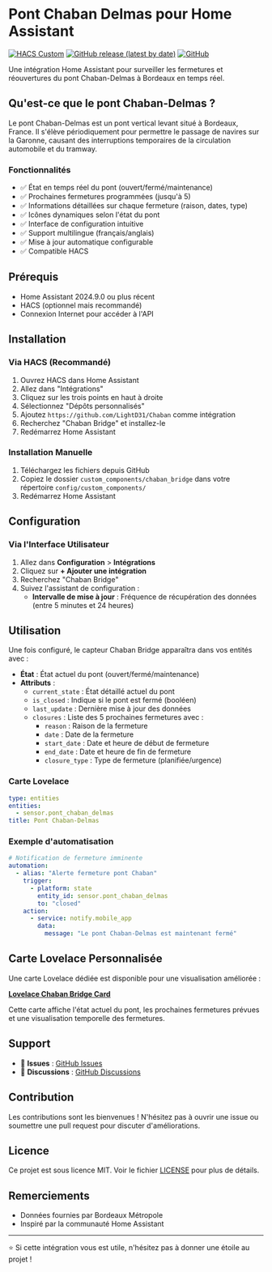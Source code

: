 # Pont Chaban Delmas pour Home Assistant

[![HACS Custom](https://img.shields.io/badge/HACS-Custom-41BDF5.svg?style=for-the-badge)](https://github.com/custom-components/hacs)
[![GitHub release (latest by date)](https://img.shields.io/github/v/release/LightD31/chaban-ha?style=for-the-badge)](https://github.com/LightD31/Chaban/releases)
[![GitHub](https://img.shields.io/github/license/LightD31/chaban-ha?style=for-the-badge)](https://github.com/LightD31/Chaban/blob/main/LICENSE)

Une intégration Home Assistant pour surveiller les fermetures et réouvertures du pont Chaban-Delmas à Bordeaux en temps réel.

## Qu'est-ce que le pont Chaban-Delmas ?

Le pont Chaban-Delmas est un pont vertical levant situé à Bordeaux, France. Il s'élève périodiquement pour permettre le passage de navires sur la Garonne, causant des interruptions temporaires de la circulation automobile et du tramway.

### Fonctionnalités

- ✅ État en temps réel du pont (ouvert/fermé/maintenance)
- ✅ Prochaines fermetures programmées (jusqu'à 5)
- ✅ Informations détaillées sur chaque fermeture (raison, dates, type)
- ✅ Icônes dynamiques selon l'état du pont
- ✅ Interface de configuration intuitive
- ✅ Support multilingue (français/anglais)
- ✅ Mise à jour automatique configurable
- ✅ Compatible HACS

## Prérequis

- Home Assistant 2024.9.0 ou plus récent
- HACS (optionnel mais recommandé)
- Connexion Internet pour accéder à l'API

## Installation

### Via HACS (Recommandé)

1. Ouvrez HACS dans Home Assistant
2. Allez dans "Intégrations"
3. Cliquez sur les trois points en haut à droite
4. Sélectionnez "Dépôts personnalisés"
5. Ajoutez `https://github.com/LightD31/Chaban` comme intégration
6. Recherchez "Chaban Bridge" et installez-le
7. Redémarrez Home Assistant

### Installation Manuelle

1. Téléchargez les fichiers depuis GitHub
2. Copiez le dossier `custom_components/chaban_bridge` dans votre répertoire `config/custom_components/`
3. Redémarrez Home Assistant

## Configuration

### Via l'Interface Utilisateur

1. Allez dans **Configuration** > **Intégrations**
2. Cliquez sur **+ Ajouter une intégration**
3. Recherchez "Chaban Bridge"
4. Suivez l'assistant de configuration :
   - **Intervalle de mise à jour** : Fréquence de récupération des données (entre 5 minutes et 24 heures)

## Utilisation

Une fois configuré, le capteur Chaban Bridge apparaîtra dans vos entités avec :

- **État** : État actuel du pont (ouvert/fermé/maintenance)
- **Attributs** :
  - `current_state` : État détaillé actuel du pont
  - `is_closed` : Indique si le pont est fermé (booléen)
  - `last_update` : Dernière mise à jour des données
  - `closures` : Liste des 5 prochaines fermetures avec :
    - `reason` : Raison de la fermeture
    - `date` : Date de la fermeture
    - `start_date` : Date et heure de début de fermeture
    - `end_date` : Date et heure de fin de fermeture
    - `closure_type` : Type de fermeture (planifiée/urgence)

### Carte Lovelace

```yaml
type: entities
entities:
  - sensor.pont_chaban_delmas
title: Pont Chaban-Delmas
```

### Exemple d'automatisation

```yaml
# Notification de fermeture imminente
automation:
  - alias: "Alerte fermeture pont Chaban"
    trigger:
      - platform: state
        entity_id: sensor.pont_chaban_delmas
        to: "closed"
    action:
      - service: notify.mobile_app
        data:
          message: "Le pont Chaban-Delmas est maintenant fermé"
```

## Carte Lovelace Personnalisée

Une carte Lovelace dédiée est disponible pour une visualisation améliorée :

**[Lovelace Chaban Bridge Card](https://github.com/LightD31/lovelace-chaban-bridge)**

Cette carte affiche l'état actuel du pont, les prochaines fermetures prévues et une visualisation temporelle des fermetures.

## Support

- 🐛 **Issues** : [GitHub Issues](https://github.com/LightD31/Chaban/issues)
- 💬 **Discussions** : [GitHub Discussions](https://github.com/LightD31/Chaban/discussions)

## Contribution

Les contributions sont les bienvenues ! N'hésitez pas à ouvrir une issue ou soumettre une pull request pour discuter d'améliorations.

## Licence

Ce projet est sous licence MIT. Voir le fichier [LICENSE](LICENSE) pour plus de détails.

## Remerciements

- Données fournies par Bordeaux Métropole
- Inspiré par la communauté Home Assistant

---

⭐ Si cette intégration vous est utile, n'hésitez pas à donner une étoile au projet !
